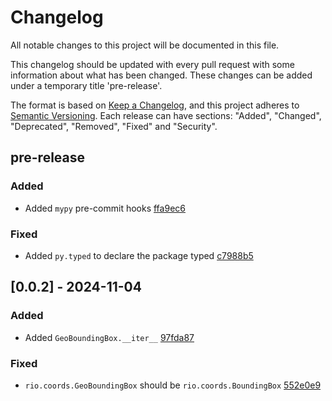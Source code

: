 # Changelog

All notable changes to this project will be documented in this file.

This changelog should be updated with every pull request with some information about what has been changed. These changes can be added under a temporary title 'pre-release'.

The format is based on [Keep a Changelog](https://keepachangelog.com/en/1.1.0/),
and this project adheres to [Semantic Versioning](https://semver.org/spec/v2.0.0.html).
Each release can have sections: "Added", "Changed", "Deprecated", "Removed", "Fixed" and "Security".

## pre-release

### Added

- Added `mypy` pre-commit hooks [ffa9ec6](https://github.com/gbelouze/geobbox/commit/ffa9ec6d15f1eddc28861cca12db9ce1d1788322)

### Fixed

- Added `py.typed` to declare the package typed [c7988b5](https://github.com/gbelouze/geobbox/commit/c7988b532f495a09df8054e2849c576864d56eb3)

## [0.0.2] - 2024-11-04

### Added

- Added `GeoBoundingBox.__iter__` [97fda87](https://github.com/gbelouze/geobbox/commit/97fda87da1390e75a27b04a341235a627b9a8b1d)

### Fixed

- `rio.coords.GeoBoundingBox` should be `rio.coords.BoundingBox` [552e0e9](https://github.com/gbelouze/geobbox/commit/552e0e9200f9546c5f2e1e2edb1414108fcf65d2)

